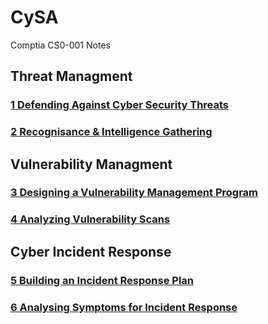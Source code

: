 # CySA
Comptia CS0-001 Notes

## Threat Managment
### <a href="https://github.com/ReefMeeter/CySA/blob/master/01.%20Defending%20Against%20CyberSecurity%20Threats.md">1 Defending Against Cyber Security Threats</a>
### <a href="https://github.com/ReefMeeter/CySA/blob/master/02%20Recognisance%20%26%20Intelligence%20Gathering.md">2 Recognisance & Intelligence Gathering</a>
## Vulnerability Managment
### <a href="https://github.com/ReefMeeter/CySA/blob/master/03.%20Designing%20a%20Vulnerability%20Management%20Program.md">3 Designing a Vulnerability Management Program</a>
### <a href="https://github.com/ReefMeeter/CySA/blob/master/04.%20Analyzing%20Vulnerability%20Scans.md">4 Analyzing Vulnerability Scans</a>
## Cyber Incident Response
### <a href="https://github.com/ReefMeeter/CySA/blob/master/05.%20Building%20an%20Incident%20Response%20Plan.md">5 Building an Incident Response Plan</a>
### <a href="https://github.com/ReefMeeter/CySA/blob/master/06.%20Analysing%20Symptoms%20for%20Incident%20Response.md">6 Analysing Symptoms for Incident Response</a>
